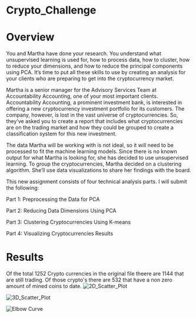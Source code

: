 # Crypto_Challenge

# Overview

You and Martha have done your research. You understand what unsupervised learning is used for, how to process data, how to cluster, how to reduce your dimensions, and how to reduce the principal components using PCA. It’s time to put all these skills to use by creating an analysis for your clients who are preparing to get into the cryptocurrency market.

Martha is a senior manager for the Advisory Services Team at Accountability Accounting, one of your most important clients. Accountability Accounting, a prominent investment bank, is interested in offering a new cryptocurrency investment portfolio for its customers. The company, however, is lost in the vast universe of cryptocurrencies. So, they’ve asked you to create a report that includes what cryptocurrencies are on the trading market and how they could be grouped to create a classification system for this new investment.

The data Martha will be working with is not ideal, so it will need to be processed to fit the machine learning models. Since there is no known output for what Martha is looking for, she has decided to use unsupervised learning. To group the cryptocurrencies, Martha decided on a clustering algorithm. She’ll use data visualizations to share her findings with the board.

This new assignment consists of four technical analysis parts. I will submit the following:

Part 1: Preprocessing the Data for PCA

Part 2: Reducing Data Dimensions Using PCA

Part 3: Clustering Cryptocurrencies Using K-means

Part 4: Visualizing Cryptocurrencies Results

# Results
Of the total 1252 Crypto currencies in the original file theere are 1144 that are still trading. Of those crypto's there are 532 that have a non zero amount of mined coins to date.
![2D_Scatter_Plot](https://user-images.githubusercontent.com/114446803/226600365-2a5ef5c9-f865-41cb-ba71-61e9864206fb.png)

![3D_Scatter_Plot](https://user-images.githubusercontent.com/114446803/226600393-91fc5e90-1c12-48a6-a6da-bc3cb84b317a.png)

![Elbow Curve](https://user-images.githubusercontent.com/114446803/226600428-7772dcba-73ee-4c89-911d-327609a202de.png)
